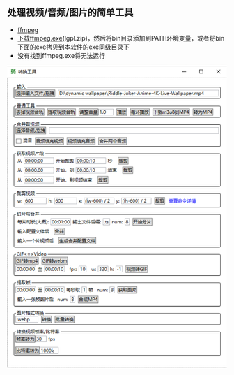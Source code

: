 ## 处理视频/音频/图片的简单工具

- [ffmpeg](https://ffmpeg.org/)
- [下载ffmpeg.exe](https://github.com/BtbN/FFmpeg-Builds/releases)(lgpl.zip)，然后将bin目录添加到PATH环境变量，或者将bin下面的exe拷贝到本软件的exe同级目录下
- 没有找到ffmpeg.exe将无法运行

![](./images/2020-10-01-15-12-12.png)